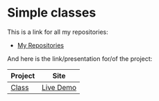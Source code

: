 # Simple classes

This is a link for all my repositories:

-   [My Repositories](https://github.com/DexxterGWM?tab=repositories)

And here is the link/presentation for/of the project:

| Project                                                                                                                     | Site                                                                           |
| --------------------------------------------------------------------------------------------------------------------------- | --------------------------------------------------------------------------------- |
| [Class](https://github.com/DexxterGWM/DataStructures.1-Python/tree/main/Section)                             | [Live Demo](https://replit.com/@DexxterGWM/Data-Structures-in-Python-1?v=1)               |

